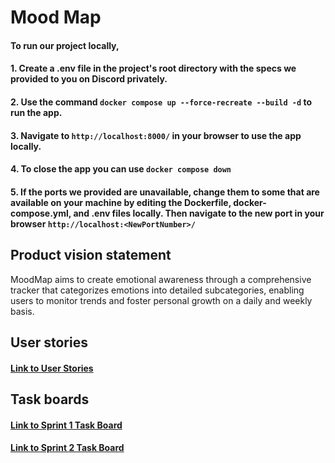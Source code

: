 # Mood Map


#### To run our project locally, 
#### 1. Create a .env file in the project's root directory with the specs we provided to you on Discord privately.
#### 2. Use the command ```docker compose up --force-recreate --build -d``` to run the app.
#### 3. Navigate to ```http://localhost:8000/``` in your browser to use the app locally. 
#### 4. To close the app you can use ```docker compose down``` 
#### 5. If the ports we provided are unavailable, change them to some that are available on your machine by editing the Dockerfile, docker-compose.yml, and .env files locally. Then navigate to the new port in your browser ```http://localhost:<NewPortNumber>/```


## Product vision statement

MoodMap aims to create emotional awareness through a comprehensive tracker that categorizes emotions into detailed subcategories, enabling users to monitor trends and foster personal growth on a daily and weekly basis.

## User stories

#### [Link to User Stories](https://github.com/software-students-spring2024/2-web-app-exercise-team-11/issues)

## Task boards

#### [Link to Sprint 1 Task Board](https://github.com/orgs/software-students-spring2024/projects/5/views/1)
#### [Link to Sprint 2 Task Board](https://github.com/orgs/software-students-spring2024/projects/46/views/1)
